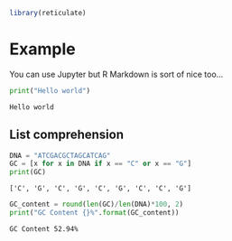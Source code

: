 
<!-- README.md is generated from README.Rmd. Please edit that file -->

``` r
library(reticulate)
```

# Example

You can use Jupyter but R Markdown is sort of nice too…

``` python
print("Hello world")
```

    Hello world

## List comprehension

``` python
DNA = "ATCGACGCTAGCATCAG"
GC = [x for x in DNA if x == "C" or x == "G"]
print(GC)
```

    ['C', 'G', 'C', 'G', 'C', 'G', 'C', 'C', 'G']

``` python
GC_content = round(len(GC)/len(DNA)*100, 2)
print("GC Content {}%".format(GC_content))
```

    GC Content 52.94%
